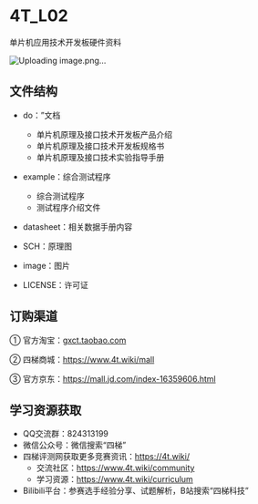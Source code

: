 # 4T_L02

单片机应用技术开发板硬件资料

![Uploading image.png…]()

## 文件结构

- do：”文档
  - 单片机原理及接口技术开发板产品介绍
  - 单片机原理及接口技术开发板规格书 
  - 单片机原理及接口技术实验指导手册
- example：综合测试程序
  - 综合测试程序
  - 测试程序介绍文件
- datasheet：相关数据手册内容
  
- SCH：原理图

- image：图片
  
- LICENSE：许可证
  

## 订购渠道

① 官方淘宝：[gxct.taobao.com]()

② 四梯商城：https://www.4t.wiki/mall

③ 官方京东：https://mall.jd.com/index-16359606.html

## 学习资源获取

- QQ交流群：824313199
- 微信公众号：微信搜索“四梯”
- 四梯评测网获取更多竞赛资讯：https://4t.wiki/
  - 交流社区：https://www.4t.wiki/community
  - 学习资源：https://www.4t.wiki/curriculum
- Bilibili平台：参赛选手经验分享、试题解析，B站搜索“四梯科技”
